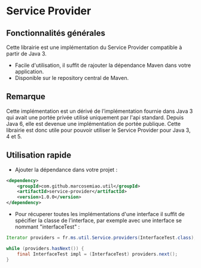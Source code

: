# Service Provider

## Fonctionnalités générales
Cette librairie est une implémentation du Service Provider compatible à partir de Java 3. 
- Facile d'utilisation, il suffit de rajouter la dépendance Maven dans votre application.
- Disponible sur le repository central de Maven.

## Remarque
Cette implémentation est un dérivé de l’implémentation fournie dans Java 3 qui avait une portée privée utilisé uniquement par l'api standard.
Depuis Java 6, elle est devenue une implémentation de portée publique.
Cette librairie est donc utile pour pouvoir utiliser le Service Provider pour Java 3, 4 et 5.

## Utilisation rapide

- Ajouter la dépendance dans votre projet :

````xml
<dependency>
	<groupId>com.github.marcosemiao.util</groupId>
    <artifactId>service-provider</artifactId>
    <version>1.0.0</version>
</dependency>
````

- Pour récuperer toutes les implémentations d'une interface il suffit de spécifier la classe de l'interface, par exemple avec une interface se nommant "interfaceTest" :

````java
Iterator providers = fr.ms.util.Service.providers(InterfaceTest.class);

while (providers.hasNext()) {
	final InterfaceTest impl = (InterfaceTest) providers.next();
}
````
